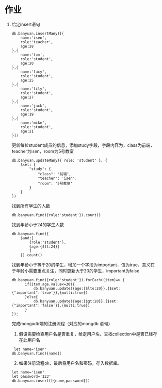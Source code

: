 # 作业

1. 给定insert语句

   ```
   db.banyuan.insertMany([{
       name:'isen',
       role:'teacher',
       age:28
   },{
       name:'tom',
       role:'student',
       age:20
   },{
       name:'lucy',
       role:'student',
       age:25
   },{
       name:'lily',
       role:'student',
       age:27
   },{
       name:'jack',
       role:'student',
       age:19
   },{
       name:'mike',
       role:'student',
       age:21
   }])
   ```

   更新每位student成员的信息，添加study字段，字段内容为，class为前端，teacher为isen，room为5号教室

   ```
   db.banyuan.updateMany({ role: 'student' }, {
       $set: {
           "study": {
               "class": '前端',
               "teacher": 'isen',
               "room": '5号教室'
           }
       }
   })
   ```

   找到所有学生的人数

   ```
   db.banyuan.find({role:'student'}).count()
   ```

   找到年龄小于24的学生人数

   ```
   db.banyuan.find({
       $and:[
           {role:'student'},
           {age:{$lt:24}}
           ]
       }).count()
   ```

   找到年龄小于等于20的学生，增加一个字段为important，值为true，意义在于年龄小需要重点关注，同时更新大于20的学生，important为false

   ```
   db.banyuan.find({role:'student'}).forEach((item)=> { 
         if(item.age.value<=20){
             db.banyuan.update({age:{$lte:20}},{$set:{"important":'true'}},{multi:true})
         }else{
             db.banyuan.update({age:{$gt:20}},{$set:{"important":'false'}},{multi:true})
         }
   });
   ```

   完成mongodb端的注册流程（对应的mongdb 语句）
   
   1. 假设需要检查用户名是否重复，给定用户名，查找collection中是否已经存在此用户名
   
   ```
    let name='isen'   
   db.banyuan.find({name})
   ```
   
   2. 如果注册流程ok，最后将用户名和密码，存入数据库。
   
   ```
   let name='isen'
   let password='123'
   db.banyuan.insert([{name,password}])
   ```
   
   